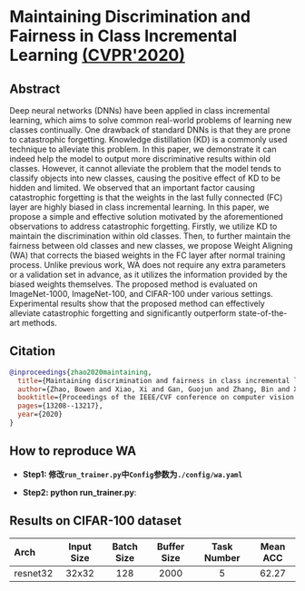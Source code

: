 # Maintaining Discrimination and Fairness in Class Incremental Learning [(CVPR'2020)](https://arxiv.org/abs/1911.07053)

## Abstract

Deep neural networks (DNNs) have been applied in class incremental learning, which aims to solve common real-world problems of learning new classes continually. One drawback of standard DNNs is that they are prone to catastrophic forgetting. Knowledge distillation (KD) is a commonly used technique to alleviate this problem. In this paper, we demonstrate it can indeed help the model to output more discriminative results within old classes. However, it cannot alleviate the problem that the model tends to classify objects into new classes, causing the positive effect of KD to be hidden and limited. We observed that an important factor causing catastrophic forgetting is that the weights in the last fully connected (FC) layer are highly biased in class incremental learning. In this paper, we propose a simple and effective solution motivated by the aforementioned observations to address catastrophic forgetting. Firstly, we utilize KD to maintain the discrimination within old classes. Then, to further maintain the fairness between old classes and new classes, we propose Weight Aligning (WA) that corrects the biased weights in the FC layer after normal training process. Unlike previous work, WA does not require any extra parameters or a validation set in advance, as it utilizes the information provided by the biased weights themselves. The proposed method is evaluated on ImageNet-1000, ImageNet-100, and CIFAR-100 under various settings. Experimental results show that the proposed method can effectively alleviate catastrophic forgetting and significantly outperform state-of-the-art methods.


## Citation

```bibtex
@inproceedings{zhao2020maintaining,
  title={Maintaining discrimination and fairness in class incremental learning},
  author={Zhao, Bowen and Xiao, Xi and Gan, Guojun and Zhang, Bin and Xia, Shu-Tao},
  booktitle={Proceedings of the IEEE/CVF conference on computer vision and pattern recognition},
  pages={13208--13217},
  year={2020}
}
```

## How to reproduce WA

- **Step1: 修改`run_trainer.py`中`Config`参数为`./config/wa.yaml`**

- **Step2: python run_trainer.py**:


## Results on CIFAR-100 dataset

| Arch     | Input Size | Batch Size | Buffer Size | Task Number | Mean ACC |
| :------- | :--------: | :--------: | :---------: | :---------: | :------: |
| resnet32 |   32x32    |    128     |    2000     |      5      |  62.27   |
